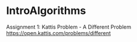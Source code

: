 # IntroAlgorithms

Assignment 1: Kattis Problem - A Different Problem https://open.kattis.com/problems/different
